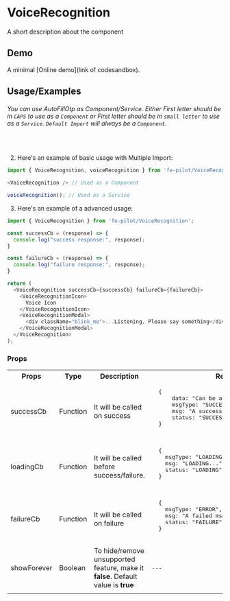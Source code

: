 # VoiceRecognition

  A short description about the component


  ## Demo

  A minimal [Online demo](link of codesandbox).


  ## Usage/Examples

###### <i>You can use AutoFillOtp as Component/Service. Either First letter should be in ```CAPS``` to use as a ```Component``` or First letter should be in ```small letter``` to use as a ```Service```. ```Default Import``` will always be a ```Component```.</i>
<br />


  2. Here's an example of basic usage with Multiple Import:
  ```javascript
  import { VoiceRecognition, voiceRecognition } from 'fe-pilot/VoiceRecognition';

  <VoiceRecognition /> // Used as a Component

  voiceRecognition(); // Used as a Service
  ```

  3. Here's an example of a advanced usage:

  ```javascript
  import { VoiceRecognition } from 'fe-pilot/VoiceRecognition';

  const successCb = (response) => {
    console.log("success response:", response);
  }

  const failureCb = (response) => {
    console.log("failure response:", response);
  }

  return (
    <VoiceRecognition successCb={successCb} failureCb={failureCb}>
      <VoiceRecognitionIcon>
        Voice Icon
      </VoiceRecognitionIcon>
      <VoiceRecognitionModal>
        <div className="blink_me">...Listening, Please say something</div>
      </VoiceRecognitionModal>
    </VoiceRecognition>
  );

  ```

  ### Props

  <table>
    <tr>
      <th>
        Props
      </th>
      <th>
        Type
      </th>
      <th>
        Description
      </th>
      <th>
        Response
      </th>
    </tr>
    <tr>
      <td>
          successCb
      </td>
      <td>Function</td>
      <td> It will be called on success</td>
      <td>
        <pre>
  {
      data: "Can be array/object/string/number",
      msgType: "SUCCESSFUL",
      msg: "A success msg",
      status: "SUCCESS"
  }
        </pre>
      </td>
    </tr>
    <tr>
      <td>
          loadingCb
      </td>
      <td>Function</td>
      <td>
        It will be called before success/failure.
      </td>
      <td>
        <pre>
  {
    msgType: "LOADING",
    msg: "LOADING...",
    status: "LOADING"
  }
  </pre>
      </td>
    </tr>
    <tr>
      <td>
          failureCb
      </td>
      <td>Function</td>
      <td>
        It will be called on failure
      </td>
      <td>
         <pre>
  {
    msgType: "ERROR",
    msg: "A failed msg",
    status: "FAILURE"
  }
         </pre>
      </td>
    </tr>
     <tr>
      <td>
          showForever
      </td>
       <td>Boolean</td>
      <td>To hide/remove unsupported feature, make it <b>false</b>. Default value is <b>true</b></td>
      <td> <pre>---</pre> </td>
    </tr>
    <tr>
      <td></td>
      <td></td>
      <td></td>
      <td></td>
    </tr>
  </table>

